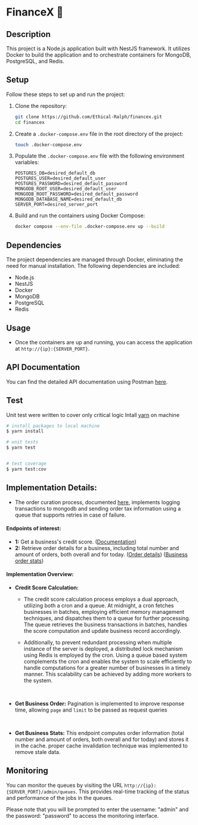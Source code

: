 # FinanceX 🚀

## Description

This project is a Node.js application built with NestJS framework. It utilizes Docker to build the application and to orchestrate containers for MongoDB, PostgreSQL, and Redis.

## Setup

Follow these steps to set up and run the project:

1. Clone the repository:

   ```bash
   git clone https://github.com/Ethical-Ralph/financex.git
   cd financex
   ```

2. Create a `.docker-compose.env` file in the root directory of the project:

   ```bash
   touch .docker-compose.env
   ```

3. Populate the `.docker-compose.env` file with the following environment variables:

   ```plaintext
   POSTGRES_DB=desired_default_db
   POSTGRES_USER=desired_default_user
   POSTGRES_PASSWORD=desired_default_password
   MONGODB_ROOT_USER=desired_default_user
   MONGODB_ROOT_PASSWORD=desired_default_password
   MONGODB_DATABASE_NAME=desired_default_db
   SERVER_PORT=desired_server_port
   ```

4. Build and run the containers using Docker Compose:
   ```bash
   docker compose --env-file .docker-compose.env up --build
   ```

## Dependencies

The project dependencies are managed through Docker, eliminating the need for manual installation. The following dependencies are included:

- Node.js
- NestJS
- Docker
- MongoDB
- PostgreSQL
- Redis

## Usage

- Once the containers are up and running, you can access the application at `http://{ip}:{SERVER_PORT}`.

## API Documentation

You can find the detailed API documentation using Postman [here](https://documenter.getpostman.com/view/25518294/2sA35Bc55Z).

## Test

Unit test were written to cover only critical logic
Intall [yarn](https://classic.yarnpkg.com/lang/en/docs/install) on machine

```bash
# install packages to local machine
$ yarn install

# unit tests
$ yarn test


# test coverage
$ yarn test:cov
```

## Implementation Details:

- The order curation process, documented [here](https://documenter.getpostman.com/view/25518294/2sA35Bc55Z#5fe7718b-9c4c-4dab-a7ab-9f1cf40dff30), implements logging transactions to mongodb and sending order tax information using a queue that supports retries in case of failure.

#### Endpoints of interest:

- **1:** Get a business's credit score. ([Documentation](https://documenter.getpostman.com/view/25518294/2sA35Bc55Z#987dc5d6-1c96-4cce-9a25-e1a23817b7e8))
- **2:** Retrieve order details for a business, including total number and amount of orders, both overall and for today. ([Order details](https://documenter.getpostman.com/view/25518294/2sA35Bc55Z#39bef76d-251c-47ad-bb75-18a05f9db2d8)) ([Business order stats](https://documenter.getpostman.com/view/25518294/2sA35Bc55Z#e71cbceb-b567-4727-9118-2b4084a67444))

#### Implementation Overview:

- **Credit Score Calculation:**

  - The credit score calculation process employs a dual approach, utilizing both a cron and a queue. At midnight, a cron fetches businesses in batches, employing efficient memory management techniques, and dispatches them to a queue for further processing. The queue retrieves the business transactions in batches, handles the score computation and update business record accordingly.
  - Additionally, to prevent redundant processing when multiple instance of the server is deployed, a distributed lock mechanism using Redis is employed by the cron. Using a queue based system complements the cron and enables the system to scale efficiently to handle computations for a greater number of businesses in a timely manner. This scalability can be achieved by adding more workers to the system.

    <br>

- **Get Business Order:**
  Pagination is implemented to improve response time, allowing `page` and `limit` to be passed as request queries

  <br>

- **Get Business Stats:**
  This endpoint computes order information (total number and amount of orders, both overall and for today) and stores it in the cache. proper cache invalidation technique was implemented to remove stale data.

## Monitoring

You can monitor the queues by visiting the URL `http://{ip}:{SERVER_PORT}/admin/queues`. This provides real-time tracking of the status and performance of the jobs in the queues.

Please note that you will be prompted to enter the username: "admin" and the password: "password" to access the monitoring interface.
